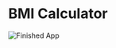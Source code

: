 # BMI Calculator

![Finished App](https://github.com/londonappbrewery/Images/blob/master/bmi-calc-demo.gif)
